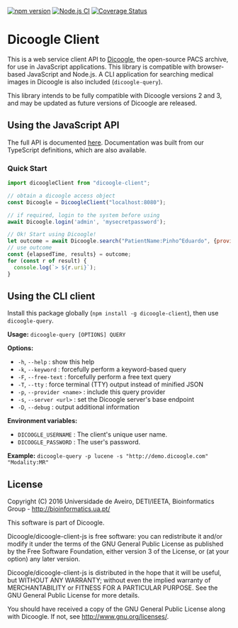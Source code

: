 [![npm version](https://badge.fury.io/js/dicoogle-client.svg)](https://badge.fury.io/js/dicoogle-client) [![Node.js CI](https://github.com/dicoogle/dicoogle-client-js/actions/workflows/node.js.yml/badge.svg)](https://github.com/dicoogle/dicoogle-client-js/actions/workflows/node.js.yml) [![Coverage Status](https://coveralls.io/repos/github/dicoogle/dicoogle-client-js/badge.svg?branch=master)](https://coveralls.io/github/dicoogle/dicoogle-client-js?branch=master)

# Dicoogle Client

This is a web service client API to [Dicoogle](https://www.dicoogle.com), the open-source PACS archive, for use in JavaScript applications.
This library is compatible with browser-based JavaScript and Node.js. A CLI application for searching medical images in Dicoogle is also included (`dicoogle-query`).

This library intends to be fully compatible with Dicoogle versions 2 and 3,
and may be updated as future versions of Dicoogle are released.

## Using the JavaScript API

The full API is documented [here](https://dicoogle.github.io/dicoogle-client-js).
Documentation was built from our TypeScript definitions, which are also available.

### Quick Start

```javascript
import dicoogleClient from "dicoogle-client";

// obtain a dicoogle access object
const Dicoogle = DicoogleClient("localhost:8080");

// if required, login to the system before using
await Dicoogle.login('admin', 'mysecretpassword');

// Ok! Start using Dicoogle!
let outcome = await Dicoogle.search("PatientName:Pinho^Eduardo", {provider: 'lucene'});
// use outcome
const {elapsedTime, results} = outcome;
for (const r of result) {
  console.log(`> ${r.uri}`);
}
```

## Using the CLI client

Install this package globally (`npm install -g dicoogle-client`), then use `dicoogle-query`.

**Usage:** `dicoogle-query [OPTIONS] QUERY`

**Options:**

 - `-h`, `--help` : show this help
 - `-k`, `--keyword` : forcefully perform a keyword-based query
 - `-F`, `--free-text` : forcefully perform a free text query
 - `-T`, `--tty` : force terminal (TTY) output instead of minified JSON
 - `-p`, `--provider <name>` : include this query provider
 - `-s`, `--server <url>` : set the Dicoogle server's base endpoint
 - `-D`, `--debug` : output additional information

**Environment variables:**

 - `DICOOGLE_USERNAME` : The client's unique user name.
 - `DICOOGLE_PASSWORD` : The user's password.

**Example:** `dicoogle-query -p lucene -s "http://demo.dicoogle.com" "Modality:MR"`

## License

Copyright (C) 2016  Universidade de Aveiro, DETI/IEETA, Bioinformatics Group - http://bioinformatics.ua.pt/

This software is part of Dicoogle.

Dicoogle/dicoogle-client-js is free software: you can redistribute it and/or modify
it under the terms of the GNU General Public License as published by
the Free Software Foundation, either version 3 of the License, or
(at your option) any later version.

Dicoogle/dicoogle-client-js is distributed in the hope that it will be useful,
but WITHOUT ANY WARRANTY; without even the implied warranty of
MERCHANTABILITY or FITNESS FOR A PARTICULAR PURPOSE.  See the
GNU General Public License for more details.

You should have received a copy of the GNU General Public License
along with Dicoogle.  If not, see <http://www.gnu.org/licenses/>.

